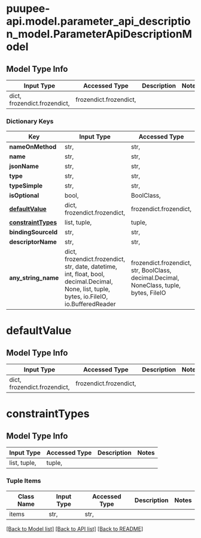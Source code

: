 # puupee-api.model.parameter_api_description_model.ParameterApiDescriptionModel

## Model Type Info
Input Type | Accessed Type | Description | Notes
------------ | ------------- | ------------- | -------------
dict, frozendict.frozendict,  | frozendict.frozendict,  |  | 

### Dictionary Keys
Key | Input Type | Accessed Type | Description | Notes
------------ | ------------- | ------------- | ------------- | -------------
**nameOnMethod** | str,  | str,  |  | [optional] 
**name** | str,  | str,  |  | [optional] 
**jsonName** | str,  | str,  |  | [optional] 
**type** | str,  | str,  |  | [optional] 
**typeSimple** | str,  | str,  |  | [optional] 
**isOptional** | bool,  | BoolClass,  |  | [optional] 
**[defaultValue](#defaultValue)** | dict, frozendict.frozendict,  | frozendict.frozendict,  |  | [optional] 
**[constraintTypes](#constraintTypes)** | list, tuple,  | tuple,  |  | [optional] 
**bindingSourceId** | str,  | str,  |  | [optional] 
**descriptorName** | str,  | str,  |  | [optional] 
**any_string_name** | dict, frozendict.frozendict, str, date, datetime, int, float, bool, decimal.Decimal, None, list, tuple, bytes, io.FileIO, io.BufferedReader | frozendict.frozendict, str, BoolClass, decimal.Decimal, NoneClass, tuple, bytes, FileIO | any string name can be used but the value must be the correct type | [optional]

# defaultValue

## Model Type Info
Input Type | Accessed Type | Description | Notes
------------ | ------------- | ------------- | -------------
dict, frozendict.frozendict,  | frozendict.frozendict,  |  | 

# constraintTypes

## Model Type Info
Input Type | Accessed Type | Description | Notes
------------ | ------------- | ------------- | -------------
list, tuple,  | tuple,  |  | 

### Tuple Items
Class Name | Input Type | Accessed Type | Description | Notes
------------- | ------------- | ------------- | ------------- | -------------
items | str,  | str,  |  | 

[[Back to Model list]](../../README.md#documentation-for-models) [[Back to API list]](../../README.md#documentation-for-api-endpoints) [[Back to README]](../../README.md)

